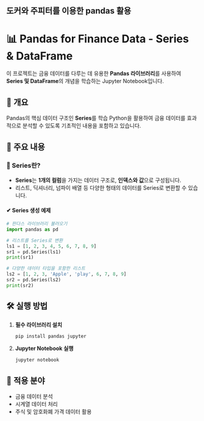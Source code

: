 ## 도커와 주피터를 이용한 pandas 활용

# 📊 Pandas for Finance Data - Series & DataFrame

이 프로젝트는 금융 데이터를 다루는 데 유용한 **Pandas 라이브러리**를 사용하여 **Series 및 DataFrame**의 개념을 학습하는 Jupyter Notebook입니다.

## 📌 개요
Pandas의 핵심 데이터 구조인 **Series**를 학습
Python을 활용하여 금융 데이터를 효과적으로 분석할 수 있도록 기초적인 내용을 포함하고 있습니다.

## 📖 주요 내용
### 🔹 Series란?
- **Series**는 **1개의 컬럼**을 가지는 데이터 구조로, **인덱스와 값**으로 구성됩니다.
- 리스트, 딕셔너리, 넘파이 배열 등 다양한 형태의 데이터를 Series로 변환할 수 있습니다.

#### ✔ Series 생성 예제
```python
# 판다스 라이브러리 불러오기
import pandas as pd

# 리스트를 Series로 변환
ls1 = [1, 2, 3, 4, 5, 6, 7, 8, 9]
sr1 = pd.Series(ls1)
print(sr1)

# 다양한 데이터 타입을 포함한 리스트
ls2 = [1, 2, 3, 'Apple', 'play', 6, 7, 8, 9]
sr2 = pd.Series(ls2)
print(sr2)
```

## 🛠 실행 방법
1. **필수 라이브러리 설치**
   ```bash
   pip install pandas jupyter
   ```
2. **Jupyter Notebook 실행**
   ```bash
   jupyter notebook
   ```

## 📌 적용 분야
- 금융 데이터 분석
- 시계열 데이터 처리
- 주식 및 암호화폐 가격 데이터 활용
